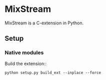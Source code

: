 # MixStream

MixStream is a C-extension in Python.


## Setup

### Native modules

Build the extension::

    python setup.py build_ext --inplace --force
